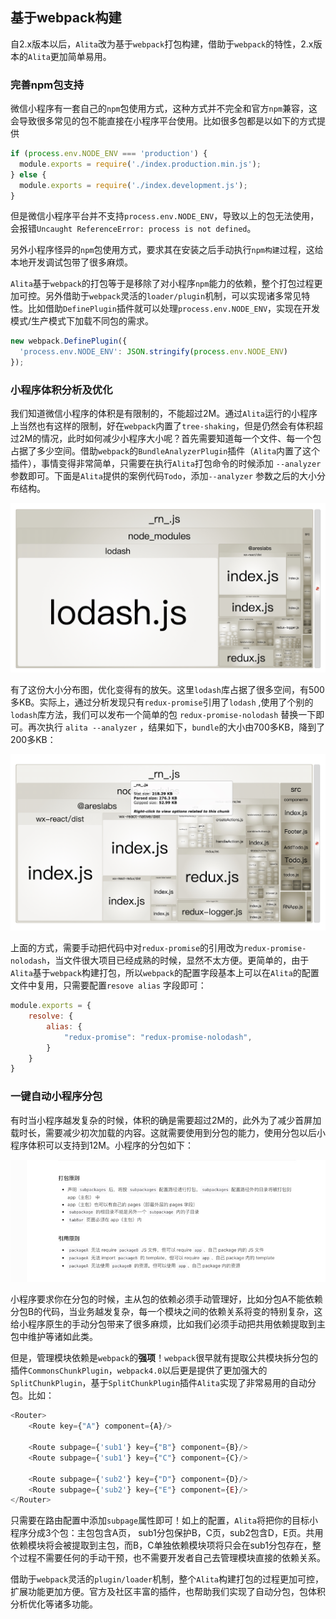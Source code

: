 ## 基于webpack构建
自2.x版本以后，`Alita`改为基于`webpack`打包构建，借助于`webpack`的特性，2.x版本的`Alita`更加简单易用。

### 完善npm包支持
微信小程序有一套自己的`npm`包使用方式，这种方式并不完全和官方`npm`兼容，这会导致很多常见的包不能直接在小程序平台使用。比如很多包都是以如下的方式提供

```javascript
if (process.env.NODE_ENV === 'production') {
  module.exports = require('./index.production.min.js');
} else {
  module.exports = require('./index.development.js');
}
```
但是微信小程序平台并不支持`process.env.NODE_ENV`，导致以上的包无法使用，会报错`Uncaught ReferenceError: process is not defined`。

另外小程序怪异的`npm`包使用方式，要求其在安装之后手动执行`npm构建`过程，这给本地开发调试包带了很多麻烦。

`Alita`基于`webpack`的打包等于是移除了对小程序`npm`能力的依赖，整个打包过程更加可控。另外借助于`webpack`灵活的`loader/plugin`机制，可以实现诸多常见特性。比如借助`DefinePlugin`插件就可以处理`process.env.NODE_ENV`，实现在开发模式/生产模式下加载不同包的需求。

```javascript
new webpack.DefinePlugin({
  'process.env.NODE_ENV': JSON.stringify(process.env.NODE_ENV)
});
```
### 小程序体积分析及优化
我们知道微信小程序的体积是有限制的，不能超过2M。通过`Alita`运行的小程序上当然也有这样的限制，好在`webpack`内置了`tree-shaking`，但是仍然会有体积超过2M的情况，此时如何减少小程序大小呢？首先需要知道每一个文件、每一个包占据了多少空间。借助`webpack`的`BundleAnalyzerPlugin`插件（`Alita`内置了这个插件），事情变得非常简单，只需要在执行`Alita`打包命令的时候添加 
`--analyzer` 参数即可。下面是`Alita`提供的案例代码`Todo`，添加`--analyzer` 参数之后的大小分布结构。

![图片](./static/todo-pro.jpg)

有了这份大小分布图，优化变得有的放矢。这里`lodash`库占据了很多空间，有500多KB。实际上，通过分析发现只有`redux-promise`引用了`lodash` ,使用了个别的`lodash`库方法，我们可以发布一个简单的包 `redux-promise-nolodash` 替换一下即可。再次执行 `alita --analyzer` ，结果如下，`bundle`的大小由700多KB，降到了200多KB：

![图片](./static/todo-nopro.jpg)

上面的方式，需要手动把代码中对`redux-promise`的引用改为`redux-promise-nolodash`，当文件很大项目已经成熟的时候，显然不太方便。更简单的，由于`Alita`基于`webpack`构建打包，所以`webpack`的配置字段基本上可以在`Alita`的配置文件中复用，只需要配置`resove alias` 字段即可：

```javascript
module.exports = {
    resolve: {
        alias: {
            "redux-promise": "redux-promise-nolodash",
        }
    }
}
```
### 一键自动小程序分包
有时当小程序越发复杂的时候，体积的确是需要超过2M的，此外为了减少首屏加载时长，需要减少初次加载的内容。这就需要使用到分包的能力，使用分包以后小程序体积可以支持到12M。小程序的分包如下： 

![图片](./static/sp.jpg)

小程序要求你在分包的时候，主从包的依赖必须手动管理好，比如分包A不能依赖分包B的代码，当业务越发复杂，每一个模块之间的依赖关系将变的特别复杂，这给小程序原生的手动分包带来了很多麻烦，比如我们必须手动把共用依赖提取到主包中维护等诸如此类。 

但是，管理模块依赖是`webpack`的**强项**！`webpack`很早就有提取公共模块拆分包的插件`CommonsChunkPlugin`，`webpack4.0`以后更是提供了更加强大的`SplitChunkPlugin`，基于`SplitChunkPlugin`插件`Alita`实现了非常易用的自动分包。比如：

```javascript
<Router>
    <Route key={"A"} component={A}/>
    
    <Route subpage={'sub1'} key={"B"} component={B}/>
    <Route subpage={'sub1'} key={"C"} component={C}/>
    
    <Route subpage={'sub2'} key={"D"} component={D}/>
    <Route subpage={'sub2'} key={"E"} component={E}/>
</Router>
```
只需要在路由配置中添加`subpage`属性即可！如上的配置，`Alita`将把你的目标小程序分成3个包：主包包含A页， sub1分包保护B，C页，sub2包含D，E页。共用依赖模块将会被提取到主包，而B，C单独依赖模块项将只会在sub1分包存在，整个过程不需要任何的手动干预，也不需要开发者自己去管理模块直接的依赖关系。 

借助于`webpack`灵活的`plugin/loader`机制，整个`Alita`构建打包的过程更加可控，扩展功能更加方便。官方及社区丰富的插件，也帮助我们实现了自动分包，包体积分析优化等诸多功能。